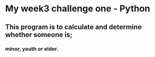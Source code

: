 # My week3 challenge one - Python

## This program is to calculate and determine whether someone is;

### minor, youth or elder.
